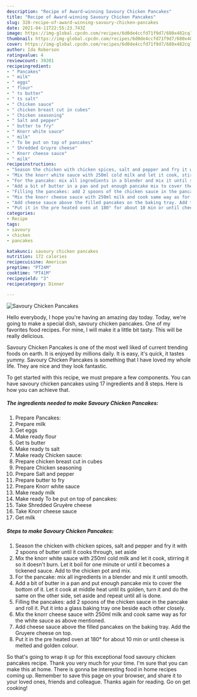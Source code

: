 ```yaml
---
description: "Recipe of Award-winning Savoury Chicken Pancakes"
title: "Recipe of Award-winning Savoury Chicken Pancakes"
slug: 328-recipe-of-award-winning-savoury-chicken-pancakes
date: 2021-04-11T22:55:23.743Z
image: https://img-global.cpcdn.com/recipes/6d0de4ccfd71f9d7/680x482cq70/savoury-chicken-pancakes-recipe-main-photo.jpg
thumbnail: https://img-global.cpcdn.com/recipes/6d0de4ccfd71f9d7/680x482cq70/savoury-chicken-pancakes-recipe-main-photo.jpg
cover: https://img-global.cpcdn.com/recipes/6d0de4ccfd71f9d7/680x482cq70/savoury-chicken-pancakes-recipe-main-photo.jpg
author: Ida Roberson
ratingvalue: 4
reviewcount: 39201
recipeingredient:
- " Pancakes"
- " milk"
- " eggs"
- " flour"
- " ts butter"
- " ts salt"
- " Chicken sauce"
- " chicken breast cut in cubes"
- " Chicken seasoning"
- " Salt and pepper"
- " butter to fry"
- " Knorr white sauce"
- " milk"
- " To be put on top of pancakes"
- " Shredded Gruyre cheese"
- " Knorr cheese sauce"
- " milk"
recipeinstructions:
- "Season the chicken with chicken spices, salt and pepper and fry it with 2 spoons of butter until it cooks through, set aside"
- "Mix the knorr white sauce with 250ml cold milk and let it cook, stirring it so it doesn&#39;t burn. Let it boil for one minute or until it becomes a tickened sauce. Add to the chicken pot and mix."
- "For the pancake: mix all ingredients in a blender and mix it until smooth."
- "Add a bit of butter in a pan and put enough pancake mix to cover the bottom of it. Let it cook at middle heat until its golden, turn it and do the same on the other side, set aside and repeat until all is done."
- "Filling the pancakes: add 2 spoons of the chicken sauce in the pancake and roll it. Put it into a glass baking tray one beside each other closely."
- "Mix the knorr cheese sauce with 250ml milk and cook same way as for the white sauce as above mentioned."
- "Add cheese sauce above the filled pancakes on the baking tray. Add the Gruyere cheese on top."
- "Put it in the pre heated oven at 180° for about 10 min or until cheese is melted and golden colour."
categories:
- Recipe
tags:
- savoury
- chicken
- pancakes

katakunci: savoury chicken pancakes 
nutrition: 172 calories
recipecuisine: American
preptime: "PT24M"
cooktime: "PT41M"
recipeyield: "3"
recipecategory: Dinner

---
```



![Savoury Chicken Pancakes](https://img-global.cpcdn.com/recipes/6d0de4ccfd71f9d7/680x482cq70/savoury-chicken-pancakes-recipe-main-photo.jpg)

Hello everybody, I hope you're having an amazing day today. Today, we're going to make a special dish, savoury chicken pancakes. One of my favorites food recipes. For mine, I will make it a little bit tasty. This will be really delicious.

Savoury Chicken Pancakes is one of the most well liked of current trending foods on earth. It is enjoyed by millions daily. It is easy, it's quick, it tastes yummy. Savoury Chicken Pancakes is something that I have loved my whole life. They are nice and they look fantastic.




To get started with this recipe, we must prepare a few components. You can have savoury chicken pancakes using 17 ingredients and 8 steps. Here is how you can achieve that.

<!--inarticleads1-->

##### The ingredients needed to make Savoury Chicken Pancakes:

1. Prepare  Pancakes:
1. Prepare  milk
1. Get  eggs
1. Make ready  flour
1. Get  ts butter
1. Make ready  ts salt
1. Make ready  Chicken sauce:
1. Prepare  chicken breast cut in cubes
1. Prepare  Chicken seasoning
1. Prepare  Salt and pepper
1. Prepare  butter to fry
1. Prepare  Knorr white sauce
1. Make ready  milk
1. Make ready  To be put on top of pancakes:
1. Take  Shredded Gruyère cheese
1. Take  Knorr cheese sauce
1. Get  milk




<!--inarticleads2-->

##### Steps to make Savoury Chicken Pancakes:

1. Season the chicken with chicken spices, salt and pepper and fry it with 2 spoons of butter until it cooks through, set aside
1. Mix the knorr white sauce with 250ml cold milk and let it cook, stirring it so it doesn&#39;t burn. Let it boil for one minute or until it becomes a tickened sauce. Add to the chicken pot and mix.
1. For the pancake: mix all ingredients in a blender and mix it until smooth.
1. Add a bit of butter in a pan and put enough pancake mix to cover the bottom of it. Let it cook at middle heat until its golden, turn it and do the same on the other side, set aside and repeat until all is done.
1. Filling the pancakes: add 2 spoons of the chicken sauce in the pancake and roll it. Put it into a glass baking tray one beside each other closely.
1. Mix the knorr cheese sauce with 250ml milk and cook same way as for the white sauce as above mentioned.
1. Add cheese sauce above the filled pancakes on the baking tray. Add the Gruyere cheese on top.
1. Put it in the pre heated oven at 180° for about 10 min or until cheese is melted and golden colour.




So that's going to wrap it up for this exceptional food savoury chicken pancakes recipe. Thank you very much for your time. I'm sure that you can make this at home. There is gonna be interesting food in home recipes coming up. Remember to save this page on your browser, and share it to your loved ones, friends and colleague. Thanks again for reading. Go on get cooking!
